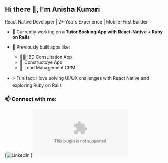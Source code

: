 ## Hi there 👋, I'm Anisha Kumari
React Native Developer | 2+ Years Experience | Mobile-First Builder

- 🌱 Currently working on **a Tutor Booking App with React-Native + Ruby on Rails**

- 🔭 Previously built apps like:
  - 👨‍⚕️ IBD Consultation App
  - 🧱 Constructoye App
  - 📇 Lead Management CRM

- ⚡ Fun fact: I love solving UI/UX challenges with React Native and exploring Ruby on Rails

### 📫 Connect with me:
[![LinkedIn](https://www.linkedin.com/in/kumari-anisha)
[![Email](anishakumari8427@gmail.com)
